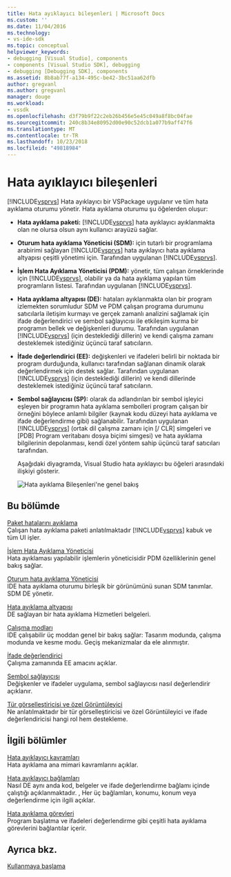 ```yaml
---
title: Hata ayıklayıcı bileşenleri | Microsoft Docs
ms.custom: ''
ms.date: 11/04/2016
ms.technology:
- vs-ide-sdk
ms.topic: conceptual
helpviewer_keywords:
- debugging [Visual Studio], components
- components [Visual Studio SDK], debugging
- debugging [Debugging SDK], components
ms.assetid: 8b8ab77f-a134-495c-be42-3bc51aa62dfb
author: gregvanl
ms.author: gregvanl
manager: douge
ms.workload:
- vssdk
ms.openlocfilehash: d3f79b9f22c2eb26b456e5e45c049a8f8bc04fae
ms.sourcegitcommit: 240c8b34e80952d00e90c52dcb1a077b9aff47f6
ms.translationtype: MT
ms.contentlocale: tr-TR
ms.lasthandoff: 10/23/2018
ms.locfileid: "49818984"
---
```

# <a name="debugger-components"></a>Hata ayıklayıcı bileşenleri
[!INCLUDE[vsprvs](../../code-quality/includes/vsprvs_md.md)] Hata ayıklayıcı bir VSPackage uygulanır ve tüm hata ayıklama oturumu yönetir. Hata ayıklama oturumu şu öğelerden oluşur:  
  
- **Hata ayıklama paketi:** [!INCLUDE[vsprvs](../../code-quality/includes/vsprvs_md.md)] hata ayıklayıcı ayıklanmakta olan ne olursa olsun aynı kullanıcı arayüzü sağlar.  
  
- **Oturum hata ayıklama Yöneticisi (SDM):** için tutarlı bir programlama arabirimi sağlayan [!INCLUDE[vsprvs](../../code-quality/includes/vsprvs_md.md)] hata ayıklayıcı hata ayıklama altyapısı çeşitli yönetimi için. Tarafından uygulanan [!INCLUDE[vsprvs](../../code-quality/includes/vsprvs_md.md)].  
  
- **İşlem Hata Ayıklama Yöneticisi (PDM):** yönetir, tüm çalışan örneklerinde için [!INCLUDE[vsprvs](../../code-quality/includes/vsprvs_md.md)], olabilir ya da hata ayıklama yapılan tüm programların listesi. Tarafından uygulanan [!INCLUDE[vsprvs](../../code-quality/includes/vsprvs_md.md)].  
  
- **Hata ayıklama altyapısı (DE):** hataları ayıklanmakta olan bir program izlemekten sorumludur SDM ve PDM çalışan programa durumunu satıcılarla iletişim kurmayı ve gerçek zamanlı analizini sağlamak için ifade değerlendirici ve sembol sağlayıcısı ile etkileşim kurma bir programın bellek ve değişkenleri durumu. Tarafından uygulanan [!INCLUDE[vsprvs](../../code-quality/includes/vsprvs_md.md)] (için desteklediği dillerin) ve kendi çalışma zamanı desteklemek istediğiniz üçüncü taraf satıcıların. 
  
- **İfade değerlendirici (EE):** değişkenleri ve ifadeleri belirli bir noktada bir program durduğunda, kullanıcı tarafından sağlanan dinamik olarak değerlendirmek için destek sağlar. Tarafından uygulanan [!INCLUDE[vsprvs](../../code-quality/includes/vsprvs_md.md)] (için desteklediği dillerin) ve kendi dillerinde desteklemek istediğiniz üçüncü taraf satıcıların.  
  
- **Sembol sağlayıcısı (SP):** olarak da adlandırılan bir sembol işleyici eşleyen bir programın hata ayıklama sembolleri program çalışan bir örneğini böylece anlamlı bilgiler (kaynak kodu düzeyi hata ayıklama ve ifade değerlendirme gibi) sağlanabilir. Tarafından uygulanan [!INCLUDE[vsprvs](../../code-quality/includes/vsprvs_md.md)] (ortak dil çalışma zamanı için [/ CLR] simgeleri ve [PDB] Program veritabanı dosya biçimi simgesi) ve hata ayıklama bilgilerinin depolanması, kendi özel yöntem sahip üçüncü taraf satıcıları tarafından.  
  
  Aşağıdaki diyagramda, Visual Studio hata ayıklayıcı bu öğeleri arasındaki ilişkiyi gösterir.  
  
  ![Hata ayıklama Bileşenleri'ne genel bakış](../../extensibility/debugger/media/dbugcompovrview.gif "DBugCompOvrview")  
  
## <a name="in-this-section"></a>Bu bölümde  
 [Paket hatalarını ayıklama](../../extensibility/debugger/debug-package.md)  
 Çalışan hata ayıklama paketi anlatılmaktadır [!INCLUDE[vsprvs](../../code-quality/includes/vsprvs_md.md)] kabuk ve tüm UI işler.  
  
 [İşlem Hata Ayıklama Yöneticisi](../../extensibility/debugger/process-debug-manager.md)  
 Hata ayıklaması yapılabilir işlemlerin yöneticisidir PDM özelliklerinin genel bakış sağlar.  
  
 [Oturum hata ayıklama Yöneticisi](../../extensibility/debugger/session-debug-manager.md)  
 IDE hata ayıklama oturumu birleşik bir görünümünü sunan SDM tanımlar. SDM DE yönetir.  
  
 [Hata ayıklama altyapısı](../../extensibility/debugger/debug-engine.md)  
 DE sağlayan bir hata ayıklama Hizmetleri belgeleri.  
  
 [Çalışma modları](../../extensibility/debugger/operational-modes.md)  
 IDE çalışabilir üç moddan genel bir bakış sağlar: Tasarım modunda, çalışma modunda ve kesme modu. Geçiş mekanizmalar da ele alınmıştır.  
  
 [İfade değerlendirici](../../extensibility/debugger/expression-evaluator.md)  
 Çalışma zamanında EE amacını açıklar.  
  
 [Sembol sağlayıcısı](../../extensibility/debugger/symbol-provider.md)  
 Değişkenler ve ifadeler uygulama, sembol sağlayıcısı nasıl değerlendirir açıklanır.  
  
 [Tür görselleştiricisi ve özel Görüntüleyici](../../extensibility/debugger/type-visualizer-and-custom-viewer.md)  
 Ne anlatılmaktadır bir tür görselleştiricisi ve özel Görüntüleyici ve ifade değerlendiricisi hangi rol hem destekleme.  
  
## <a name="related-sections"></a>İlgili bölümler  
 [Hata ayıklayıcı kavramları](../../extensibility/debugger/debugger-concepts.md)  
 Hata ayıklama ana mimari kavramlarını açıklar.  
  
 [Hata ayıklayıcı bağlamları](../../extensibility/debugger/debugger-contexts.md)  
 Nasıl DE aynı anda kod, belgeler ve ifade değerlendirme bağlamı içinde çalıştığı açıklanmaktadır. , Her üç bağlamları, konumu, konum veya değerlendirme için ilgili açıklar.  
  
 [Hata ayıklama görevleri](../../extensibility/debugger/debugging-tasks.md)  
 Program başlatma ve ifadeleri değerlendirme gibi çeşitli hata ayıklama görevlerini bağlantılar içerir.  
  
## <a name="see-also"></a>Ayrıca bkz.  
 [Kullanmaya başlama](../../extensibility/debugger/getting-started-with-debugger-extensibility.md)